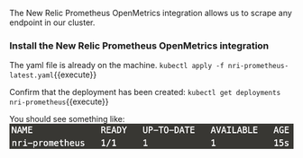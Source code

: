 
The New Relic Prometheus OpenMetrics integration allows us to scrape any endpoint in our cluster.

### Install the New Relic Prometheus OpenMetrics integration
The yaml file is already on the machine.
`kubectl apply -f nri-prometheus-latest.yaml`{{execute}}

Confirm that the deployment has been created:
`kubectl get deployments nri-prometheus`{{execute}}

You should see something like:
![Prometheus integration](https://github.com/polfliet/katacoda-scenarios/blob/master/kubernetes/screenshots/prometheus.png?raw=true "Prometheus integration")
